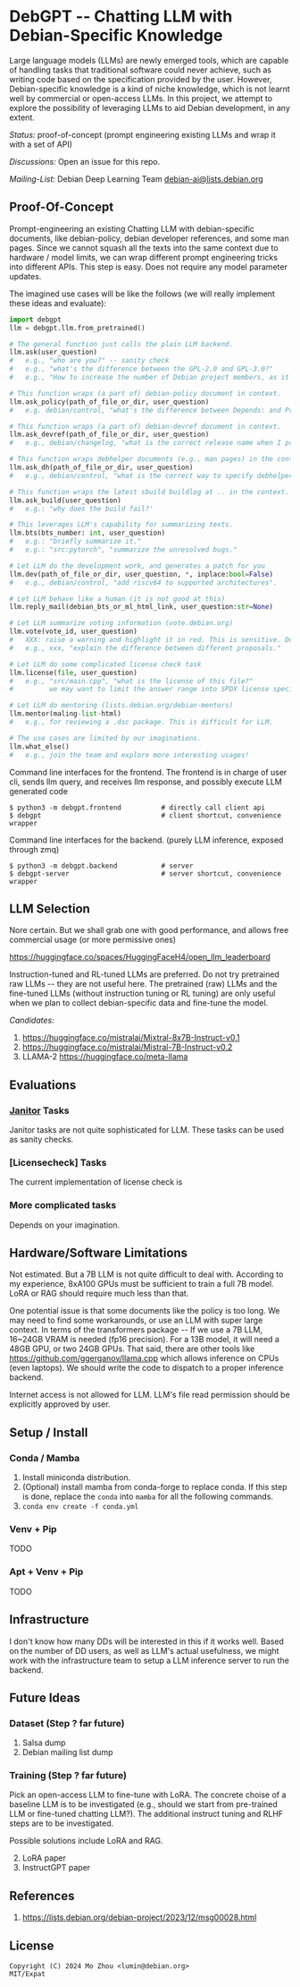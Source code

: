 # DebGPT -- Chatting LLM with Debian-Specific Knowledge

Large language models (LLMs) are newly emerged tools, which are capable of
handling tasks that traditional software could never achieve, such as writing
code based on the specification provided by the user. However, Debian-specific
knowledge is a kind of niche knowledge, which is not learnt well by commercial
or open-access LLMs. In this project, we attempt to explore the possibility
of leveraging LLMs to aid Debian development, in any extent.

*Status:* proof-of-concept (prompt engineering existing LLMs and wrap it with a set of API)

*Discussions:* Open an issue for this repo.

*Mailing-List:* Debian Deep Learning Team <debian-ai@lists.debian.org>

## Proof-Of-Concept

Prompt-engineering an existing Chatting LLM with debian-specific documents, like debian-policy, debian developer references, and some man pages.
Since we cannot squash all the texts into the same context due to hardware / model limits, we can wrap different prompt engineering tricks into different APIs.
This step is easy. Does not require any model parameter updates.

The imagined use cases will be like the follows (we will really implement these ideas and evaluate):


```python
import debgpt
llm = debgpt.llm.from_pretrained()

# The general function just calls the plain LLM backend.
llm.ask(user_question)
#   e.g., "who are you?" -- sanity check
#   e.g., "what's the difference between the GPL-2.0 and GPL-3.0?"
#   e.g., "How to increase the number of Debian project members, as it is an aging FOSS community."

# This function wraps (a part of) debian-policy document in context.
llm.ask_policy(path_of_file_or_dir, user_question)
#   e.g. debian/control, "what's the difference between Depends: and Pre-Depends: ?"

# This function wraps (a part of) debian-devref document in context.
llm.ask_devref(path_of_file_or_dir, user_question)
#   e.g., debian/changelog, "what is the correct release name when I prepare the upload for Debian stable? bookworm? stable? bookworm-proposed-updates? or anything else?"

# This function wraps debhelper documents (e.g., man pages) in the context.
llm.ask_dh(path_of_file_or_dir, user_question)
#   e.g., debian/control, "what is the correct way to specify debhelper dependency with compat level 13?"

# This function wraps the latest sbuild buildlog at .. in the context.
llm.ask_build(user_question)
#   e.g.: "why does the build fail?'

# This leverages LLM's capability for summarizing texts.
llm.bts(bts_number: int, user_question)
#   e.g.: "briefly summarize it."
#   e.g.: "src:pytorch", "summarize the unresolved bugs."

# Let LLM do the development work, and generates a patch for you
llm.dev(path_of_file_or_dir, user_question, *, inplace:bool=False)
#   e.g., debian/control, "add riscv64 to supported architectures".

# Let LLM behave like a human (it is not good at this)
llm.reply_mail(debian_bts_or_ml_html_link, user_question:str=None)

# Let LLM summarize voting information (vote.debian.org)
llm.vote(vote_id, user_question)
#   XXX: raise a warning and highlight it in red. This is sensitive. Do not make your vote decision based on LLM's outputs.
#   e.g., xxx, "explain the difference between different proposals."

# Let LLM do some complicated license check task
llm.license(file, user_question)
#   e.g., "src/main.cpp", "what is the license of this file?"
#         we may want to limit the answer range into SPDX license specifiers.

# Let LLM do mentoring (lists.debian.org/debian-mentors)
llm.mentor(maling-list-html)
#   e.g., for reviewing a .dsc package. This is difficult for LLM.

# The use cases are limited by our imaginations.
llm.what_else()
#   e.g., join the team and explore more interesting usages!
```

Command line interfaces for the frontend.
The frontend is in charge of user cli, sends llm query, and receives llm response, and possibly execute LLM generated code

```shell
$ python3 -m debgpt.frontend          # directly call client api
$ debgpt                              # client shortcut, convenience wrapper
```

Command line interfaces for the backend.
(purely LLM inference, exposed through zmq)

```
$ python3 -m debgpt.backend           # server
$ debgpt-server                       # server shortcut, convenience wrapper
```

## LLM Selection

Nore certain. But we shall grab one with good performance, and allows free commercial usage (or more permissive ones)

https://huggingface.co/spaces/HuggingFaceH4/open_llm_leaderboard

Instruction-tuned and RL-tuned LLMs are preferred. Do not try pretrained raw LLMs -- they are not useful here.
The pretrained (raw) LLMs and the fine-tuned LLMs (without instruction tuning or RL tuning) are only useful when we plan to collect debian-specific data and fine-tune the model.

*Candidates:*

1. https://huggingface.co/mistralai/Mixtral-8x7B-Instruct-v0.1
1. https://huggingface.co/mistralai/Mistral-7B-Instruct-v0.2
1. LLAMA-2 https://huggingface.co/meta-llama


## Evaluations

### [Janitor](https://wiki.debian.org/Janitor) Tasks

Janitor tasks are not quite sophisticated for LLM. These tasks can be used as sanity checks.

### [Licensecheck] Tasks

The current implementation of license check is 

### More complicated tasks

Depends on your imagination.

## Hardware/Software Limitations

Not estimated. But a 7B LLM is not quite difficult to deal with. According to
my experience, 8xA100 GPUs must be sufficient to train a full 7B model.
LoRA or RAG should require much less than that.

One potential issue is that some documents like the policy is too long. We may
need to find some workarounds, or use an LLM with super large context.  In
terms of the transformers package -- If we use a 7B LLM, 16~24GB VRAM is needed
(fp16 precision). For a 13B model, it will need a 48GB GPU, or two 24GB GPUs.
That said, there are other tools like https://github.com/ggerganov/llama.cpp
which allows inference on CPUs (even laptops). We should write the code to
dispatch to a proper inference backend.

Internet access is not allowed for LLM.
LLM's file read permission should be explicitly approved by user.

## Setup / Install

### Conda / Mamba

1. Install miniconda distribution.
2. (Optional) install mamba from conda-forge to replace conda. If this step is done, replace the `conda` into `mamba` for all the following commands.
3. `conda env create -f conda.yml`

### Venv + Pip

TODO

### Apt + Venv + Pip

TODO

## Infrastructure

I don't know how many DDs will be interested in this if it works well.
Based on the number of DD users, as well as LLM's actual usefulness, we might work with the infrastructure team to setup a LLM inference server to run the backend.

## Future Ideas

### Dataset (Step ? far future)

1. Salsa dump
2. Debian mailing list dump

### Training (Step ? far future)

Pick an open-access LLM to fine-tune with LoRA. The concrete choise of a baseline LLM is to be investigated (e.g., should we start from pre-trained LLM or fine-tuned chatting LLM?).
The additional instruct tuning and RLHF steps are to be investigated.

Possible solutions include LoRA and RAG.

2. LoRA paper
3. InstructGPT paper

## References

1. https://lists.debian.org/debian-project/2023/12/msg00028.html

## License

```
Copyright (C) 2024 Mo Zhou <lumin@debian.org>
MIT/Expat
```
